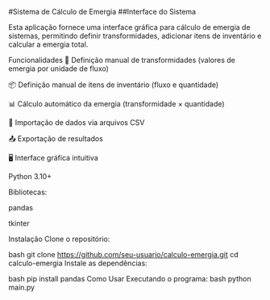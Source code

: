 #Sistema de Cálculo de Emergia
##Interface do Sistema

Esta aplicação fornece uma interface gráfica para cálculo de emergia de sistemas, permitindo definir transformidades, adicionar itens de inventário e calcular a emergia total.

Funcionalidades
🧩 Definição manual de transformidades (valores de emergia por unidade de fluxo)

📦 Definição manual de itens de inventário (fluxo e quantidade)

📊 Cálculo automático da emergia (transformidade × quantidade)

📁 Importação de dados via arquivos CSV

📤 Exportação de resultados

🖥️ Interface gráfica intuitiva

Python 3.10+

Bibliotecas:

pandas

tkinter

Instalação
Clone o repositório:

bash
git clone https://github.com/seu-usuario/calculo-emergia.git
cd calculo-emergia
Instale as dependências:

bash
pip install pandas
Como Usar
Executando o programa:
bash
python main.py

